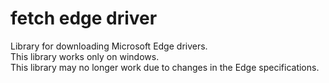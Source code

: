 # fetch edge driver

Library for downloading Microsoft Edge drivers.  
This library works only on windows.  
This library may no longer work due to changes in the Edge specifications.  
